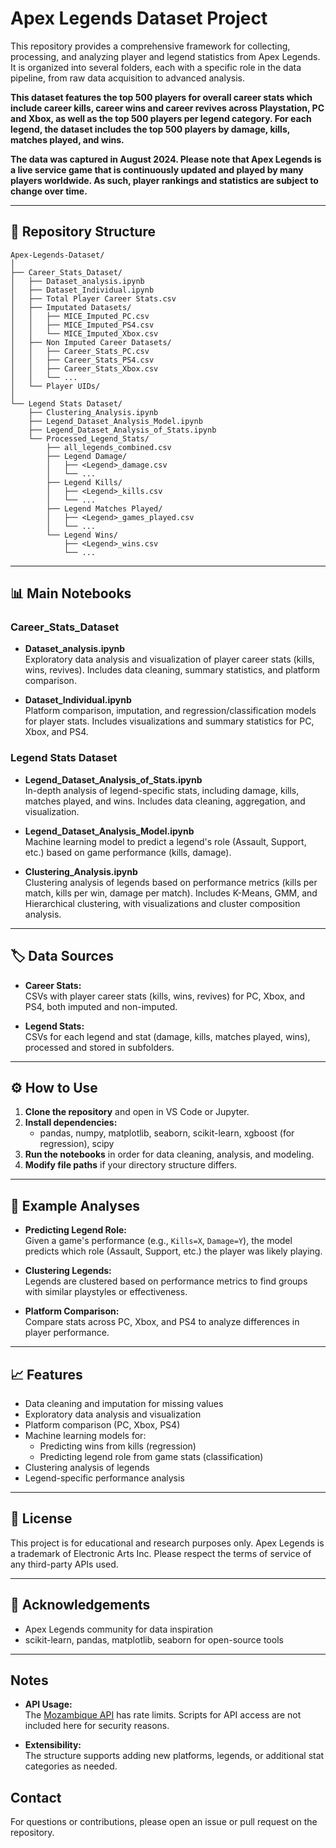 # Apex Legends Dataset Project

This repository provides a comprehensive framework for collecting, processing, and analyzing player and legend statistics from Apex Legends. It is organized into several folders, each with a specific role in the data pipeline, from raw data acquisition to advanced analysis.

**This dataset features the top 500 players for overall career stats which include career kills, career wins and career revives across Playstation, PC and Xbox, as well as the top 500 players per legend category. For each legend, the dataset includes the top 500 players by damage, kills, matches played, and wins.**

**The data was captured in August 2024. Please note that Apex Legends is a live service game that is continuously updated and played by many players worldwide. As such, player rankings and statistics are subject to change over time.**

---

## 📁 Repository Structure

```
Apex-Legends-Dataset/
│
├── Career_Stats_Dataset/
│   ├── Dataset_analysis.ipynb
│   ├── Dataset_Individual.ipynb
│   ├── Total Player Career Stats.csv
│   ├── Imputated Datasets/
│   │   ├── MICE_Imputed_PC.csv
│   │   ├── MICE_Imputed_PS4.csv
│   │   └── MICE_Imputed_Xbox.csv
│   ├── Non Imputed Career Datasets/
│   │   ├── Career_Stats_PC.csv
│   │   ├── Career_Stats_PS4.csv
│   │   ├── Career_Stats_Xbox.csv
│   │   └── ...
│   └── Player UIDs/
│
└── Legend Stats Dataset/
    ├── Clustering_Analysis.ipynb
    ├── Legend_Dataset_Analysis_Model.ipynb
    ├── Legend_Dataset_Analysis_of_Stats.ipynb
    └── Processed_Legend_Stats/
        ├── all_legends_combined.csv
        ├── Legend Damage/
        │   ├── <Legend>_damage.csv
        │   └── ...
        ├── Legend Kills/
        │   ├── <Legend>_kills.csv
        │   └── ...
        ├── Legend Matches Played/
        │   ├── <Legend>_games_played.csv
        │   └── ...
        └── Legend Wins/
            ├── <Legend>_wins.csv
            └── ...
```

---

## 📊 Main Notebooks

### Career_Stats_Dataset

- **Dataset_analysis.ipynb**  
  Exploratory data analysis and visualization of player career stats (kills, wins, revives). Includes data cleaning, summary statistics, and platform comparison.

- **Dataset_Individual.ipynb**  
  Platform comparison, imputation, and regression/classification models for player stats. Includes visualizations and summary statistics for PC, Xbox, and PS4.

### Legend Stats Dataset

- **Legend_Dataset_Analysis_of_Stats.ipynb**  
  In-depth analysis of legend-specific stats, including damage, kills, matches played, and wins. Includes data cleaning, aggregation, and visualization.

- **Legend_Dataset_Analysis_Model.ipynb**  
  Machine learning model to predict a legend's role (Assault, Support, etc.) based on game performance (kills, damage).

- **Clustering_Analysis.ipynb**  
  Clustering analysis of legends based on performance metrics (kills per match, kills per win, damage per match). Includes K-Means, GMM, and Hierarchical clustering, with visualizations and cluster composition analysis.

---

## 🏷️ Data Sources

- **Career Stats:**  
  CSVs with player career stats (kills, wins, revives) for PC, Xbox, and PS4, both imputed and non-imputed.

- **Legend Stats:**  
  CSVs for each legend and stat (damage, kills, matches played, wins), processed and stored in subfolders.

---

## ⚙️ How to Use

1. **Clone the repository** and open in VS Code or Jupyter.
2. **Install dependencies:**  
   - pandas, numpy, matplotlib, seaborn, scikit-learn, xgboost (for regression), scipy
3. **Run the notebooks** in order for data cleaning, analysis, and modeling.
4. **Modify file paths** if your directory structure differs.

---

## 🧠 Example Analyses

- **Predicting Legend Role:**  
  Given a game's performance (e.g., `Kills=X`, `Damage=Y`), the model predicts which role (Assault, Support, etc.) the player was likely playing.

- **Clustering Legends:**  
  Legends are clustered based on performance metrics to find groups with similar playstyles or effectiveness.

- **Platform Comparison:**  
  Compare stats across PC, Xbox, and PS4 to analyze differences in player performance.

---

## 📈 Features

- Data cleaning and imputation for missing values
- Exploratory data analysis and visualization
- Platform comparison (PC, Xbox, PS4)
- Machine learning models for:
  - Predicting wins from kills (regression)
  - Predicting legend role from game stats (classification)
- Clustering analysis of legends
- Legend-specific performance analysis

---

## 📄 License

This project is for educational and research purposes only. Apex Legends is a trademark of Electronic Arts Inc. Please respect the terms of service of any third-party APIs used.

---

## 🙏 Acknowledgements

- Apex Legends community for data inspiration
- scikit-learn, pandas, matplotlib, seaborn for open-source tools

---
## Notes

- **API Usage:**  
  The [Mozambique API](https://apexlegendsapi.com/) has rate limits. Scripts for API access are not included here for security reasons.

- **Extensibility:**  
  The structure supports adding new platforms, legends, or additional stat categories as needed.

## Contact

For questions or contributions, please open an issue or pull request on the repository.
